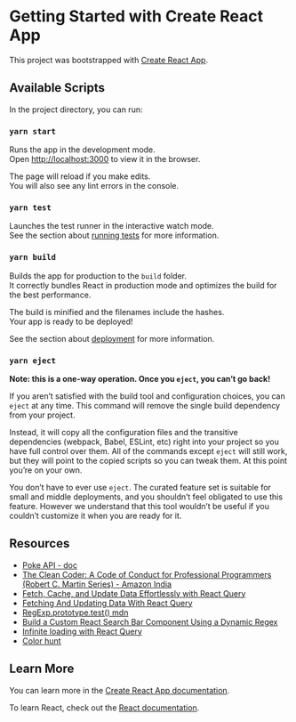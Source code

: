 # Getting Started with Create React App

This project was bootstrapped with [Create React App](https://github.com/facebook/create-react-app).

## Available Scripts

In the project directory, you can run:

### `yarn start`

Runs the app in the development mode.\
Open [http://localhost:3000](http://localhost:3000) to view it in the browser.

The page will reload if you make edits.\
You will also see any lint errors in the console.

### `yarn test`

Launches the test runner in the interactive watch mode.\
See the section about [running tests](https://facebook.github.io/create-react-app/docs/running-tests) for more information.

### `yarn build`

Builds the app for production to the `build` folder.\
It correctly bundles React in production mode and optimizes the build for the best performance.

The build is minified and the filenames include the hashes.\
Your app is ready to be deployed!

See the section about [deployment](https://facebook.github.io/create-react-app/docs/deployment) for more information.

### `yarn eject`

**Note: this is a one-way operation. Once you `eject`, you can’t go back!**

If you aren’t satisfied with the build tool and configuration choices, you can `eject` at any time. This command will remove the single build dependency from your project.

Instead, it will copy all the configuration files and the transitive dependencies (webpack, Babel, ESLint, etc) right into your project so you have full control over them. All of the commands except `eject` will still work, but they will point to the copied scripts so you can tweak them. At this point you’re on your own.

You don’t have to ever use `eject`. The curated feature set is suitable for small and middle deployments, and you shouldn’t feel obligated to use this feature. However we understand that this tool wouldn’t be useful if you couldn’t customize it when you are ready for it.

## Resources

- [Poke API - doc](https://pokeapi.co/)
- [The Clean Coder: A Code of Conduct for Professional Programmers (Robert C. Martin Series) - Amazon India](https://www.amazon.in/Clean-Coder-Conduct-Professional-Programmers/dp/0137081073)
- [Fetch, Cache, and Update Data Effortlessly with React Query](https://ilxanlar.medium.com/fetch-cache-and-update-data-effortlessly-with-react-query-445e799a84e4)
- [Fetching And Updating Data With React Query](https://blog.openreplay.com/fetching-and-updating-data-with-react-query/)
- [RegExp.prototype.test() mdn](https://developer.mozilla.org/en-US/docs/Web/JavaScript/Reference/Global_Objects/RegExp/test)
- [Build a Custom React Search Bar Component Using a Dynamic Regex](https://blog.devgenius.io/build-a-custom-react-search-bar-component-using-a-dynamic-regex-cd89fdd496f5)
- [Infinite loading with React Query](https://daily-dev-tips.com/posts/infinite-loading-with-react-query/)
- [Color hunt](https://colorhunt.co/palettes/green)

## Learn More

You can learn more in the [Create React App documentation](https://facebook.github.io/create-react-app/docs/getting-started).

To learn React, check out the [React documentation](https://reactjs.org/).

